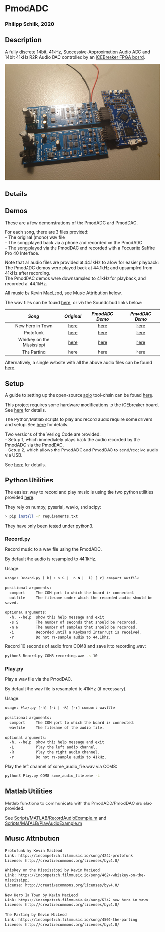 # PmodADC

### Philipp Schilk, 2020

## Description
A fully discrete 14bit, 41kHz, Successive-Approximation Audio ADC and 14bit 41kHz R2R Audio DAC 
controlled by an [iCEBreaker FPGA board](https://1bitsquared.com/collections/fpga/products/icebreaker). 

![Overview](Doc/imgs/PmodADC.jpeg)

## Details

## Demos

These are a few demonstrations of the PmodADC and PmodDAC.

For each song, there are 3 files provided:  
    - The original (mono) wav file  
    - The song played back via a phone and recorded on the PmodADC  
    - The song played via the PmodDAC and recorded with a Focusrite Saffire Pro 40 Interface.  

Note that all audio files are provided at 44.1kHz to allow for easier playback:  
The PmodADC demos were played back at 44.1kHz and upsampled from 41kHz after recording.  
The PmodDAC demos were downsampled to 41kHz for playback, and recorded at 44.1kHz.   

All music by Kevin MacLeod, see Music Attribution below.

The wav files can be found [here](Doc/Demos), or via the Soundcloud links below:

| *Song* 	| *Original* 	| *PmodADC Demo* 	| *PmodDAC Demo* 	|
|:-:	|:-:	|:-:	|:-:	|
| New Hero in Town 	| [here](https://soundcloud.com/user-489490213/new-hero-in-town-reference/s-YKGpP2wkpSc) 	| [here](https://soundcloud.com/user-489490213/new-hero-in-town-pmodadc/s-A1OPIKn5Tv4) 	| [here](https://soundcloud.com/user-489490213/new-hero-in-town-pmoddac/s-smGRP41zKKE) 	|
| Protofunk 	| [here](https://soundcloud.com/user-489490213/protofunk-reference/s-mYtDzv4H0rD) 	| [here](https://soundcloud.com/user-489490213/protofunk-pmodadc/s-5CrWlwWIQJU) 	| [here](https://soundcloud.com/user-489490213/protofunk-pmoddac/s-AqIKrZKs7Aa) 	|
| Whiskey on the Mississippi 	| [here](https://soundcloud.com/user-489490213/whiskey-on-the-mississippi-reference/s-0ekaJDO2ERm) 	| [here](https://soundcloud.com/user-489490213/whiskey-on-the-mississippi-pmodadc/s-d2xfiT4uBGa) 	| [here](https://soundcloud.com/user-489490213/whiskey-on-the-mississippi-pmoddac/s-CflAaRhN0gA) 	|
| The Parting 	| [here](https://soundcloud.com/user-489490213/the-parting-reference/s-s09MCjP3SIX) 	| [here](https://soundcloud.com/user-489490213/the-parting-pmodadc/s-gcHSaS2ZzWT) 	| [here](https://soundcloud.com/user-489490213/the-parting-pmoddac/s-kLg3MuZsgWg) 	|

Alternatively, a single website with all the above audio files can be found [here](https://soundcloud.com/user-489490213/sets/pmodadc-demonstration/s-fJryQAe7XSp).

## Setup

A guide to setting up the open-source [apio](https://github.com/FPGAwars/apio) tool-chain can be found [here](Doc/ToolchainSetup.md).   

This project requires some hardware modifications to the iCEbreaker board. See [here](Doc/iCEBreakerMod.md) for details.  

The Python/Matlab scripts to play and record audio require some drivers and setup. See [here](Doc/FT2232H_Setup.md) for details.  

Two versions of the Verilog Code are provided:  
	- Setup 1, which immediately plays back the audio recorded by the PmodADC via the PmodDAC.  
	- Setup 2, which allows the PmodADC and PmodDAC to send/receive audio via USB.
	
See [here](iCEbreaker_HDL/Setup%20Description.md) for details.

## Python Utilities

The easiest way to record and play music is using the two python utilities provided [here](Scripts/Python/).

They rely on numpy, pyserial, wavio, and scipy:

```bash
> pip install -r requirements.txt
```

They have only been tested under python3.

### Record.py

Record music to a wav file using the PmodADC.

By default the audio is resampled to 44.1kHz.

Usage:

```
usage: Record.py [-h] (-s S | -n N | -i) [-r] comport outfile

positional arguments:
  comport     The COM port to which the board is connected.
  outfile     The filename under which the recorded audio should be saved.

optional arguments:
  -h, --help  show this help message and exit
  -s S        The number of seconds that should be recorded.
  -n N        The number of samples that should be recorded.
  -i          Recorded until a Keyboard Interrupt is received.
  -r          Do not re-sample audio to 44.1khz.
```

Record 10 seconds of audio from COM8 and save it to recording.wav:

```bash
python3 Record.py COM8 recording.wav -s 10
```

### Play.py

Play a wav file via the PmodDAC.

By default the wav file is resampled to 41kHz (if necessary). 

Usage:
```
usage: Play.py [-h] [-L | -R] [-r] comport wavfile

positional arguments:
  comport     The COM port to which the board is connected.
  wavfile     The filename of the audio file.

optional arguments:
  -h, --help  show this help message and exit
  -L          Play the left audio channel.
  -R          Play the right audio channel.
  -r          Do not re-sample audio to 41kHz.
```

Play the left channel of some_audio_file.wav via COM8:

```bash
python3 Play.py COM8 some_audio_file.wav -L
```

## Matlab Utilities

Matlab functions to communicate with the PmodADC/PmodDAC are also provided. 

See [Scripts/MATLAB/RecordAudioExample.m](Scripts/MATLAB/RecordAudioExample.m) and [Scripts/MATALB/PlayAudioExample.m](Scripts/MATALB/PlayAudioExample.m)

## Music Attribution

```
Protofunk by Kevin MacLeod  
Link: https://incompetech.filmmusic.io/song/4247-protofunk  
License: http://creativecommons.org/licenses/by/4.0/  

Whiskey on the Mississippi by Kevin MacLeod  
Link: https://incompetech.filmmusic.io/song/4624-whiskey-on-the-mississippi  
License: http://creativecommons.org/licenses/by/4.0/  
  
New Hero In Town by Kevin MacLeod  
Link: https://incompetech.filmmusic.io/song/5742-new-hero-in-town  
License: http://creativecommons.org/licenses/by/4.0/  

The Parting by Kevin MacLeod  
Link: https://incompetech.filmmusic.io/song/4501-the-parting  
License: http://creativecommons.org/licenses/by/4.0/  
```


